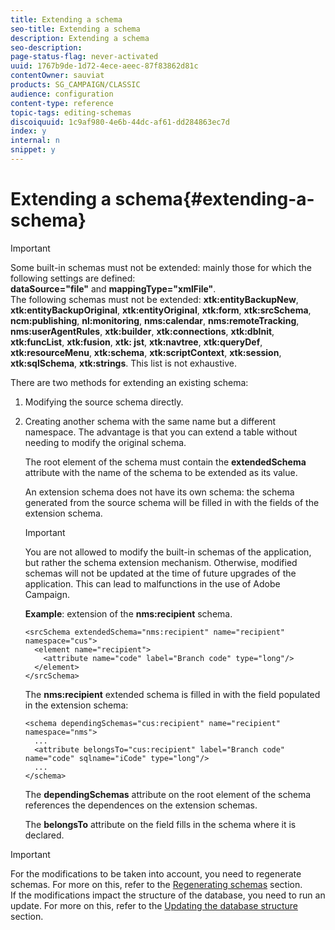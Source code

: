 ```yaml
---
title: Extending a schema
seo-title: Extending a schema
description: Extending a schema
seo-description: 
page-status-flag: never-activated
uuid: 1767b9de-1d72-4ece-aeec-87f83862d81c
contentOwner: sauviat
products: SG_CAMPAIGN/CLASSIC
audience: configuration
content-type: reference
topic-tags: editing-schemas
discoiquuid: 1c9af980-4e6b-44dc-af61-dd284863ec7d
index: y
internal: n
snippet: y
---
```


# Extending a schema{#extending-a-schema}

>[!IMPORTANT]
>
>Some built-in schemas must not be extended: mainly those for which the following settings are defined:   
>**dataSource="file"** and **mappingType="xmlFile"**.   
>The following schemas must not be extended: **xtk:entityBackupNew**, **xtk:entityBackupOriginal**, **xtk:entityOriginal**, **xtk:form**, **xtk:srcSchema**, **ncm:publishing**, **nl:monitoring**, **nms:calendar**, **nms:remoteTracking**, **nms:userAgentRules**, **xtk:builder**, **xtk:connections**, **xtk:dbInit**, **xtk:funcList**, **xtk:fusion**, **xtk: jst**, **xtk:navtree**, **xtk:queryDef**, **xtk:resourceMenu**, **xtk:schema**, **xtk:scriptContext**, **xtk:session**, **xtk:sqlSchema**, **xtk:strings**.
>This list is not exhaustive.

There are two methods for extending an existing schema:

1. Modifying the source schema directly.
1. Creating another schema with the same name but a different namespace. The advantage is that you can extend a table without needing to modify the original schema.

   The root element of the schema must contain the **extendedSchema** attribute with the name of the schema to be extended as its value.

   An extension schema does not have its own schema: the schema generated from the source schema will be filled in with the fields of the extension schema.

   >[!IMPORTANT]
   >
   >You are not allowed to modify the built-in schemas of the application, but rather the schema extension mechanism. Otherwise, modified schemas will not be updated at the time of future upgrades of the application. This can lead to malfunctions in the use of Adobe Campaign.

   **Example**: extension of the **nms:recipient** schema.

   ```
   <srcSchema extendedSchema="nms:recipient" name="recipient" namespace="cus">
     <element name="recipient">
       <attribute name="code" label="Branch code" type="long"/>
     </element>
   </srcSchema>
   ```

   The **nms:recipient** extended schema is filled in with the field populated in the extension schema:

   ```
   <schema dependingSchemas="cus:recipient" name="recipient" namespace="nms">
     ...
     <attribute belongsTo="cus:recipient" label="Branch code" name="code" sqlname="iCode" type="long"/>
     ...
   </schema>
   ```

   The **dependingSchemas** attribute on the root element of the schema references the dependences on the extension schemas.

   The **belongsTo** attribute on the field fills in the schema where it is declared.

>[!IMPORTANT]
>
>For the modifications to be taken into account, you need to regenerate schemas. For more on this, refer to the [Regenerating schemas](../../configuration/using/regenerating-schemas.md) section.   
>If the modifications impact the structure of the database, you need to run an update. For more on this, refer to the [Updating the database structure](../../configuration/using/updating-the-database-structure.md) section.

